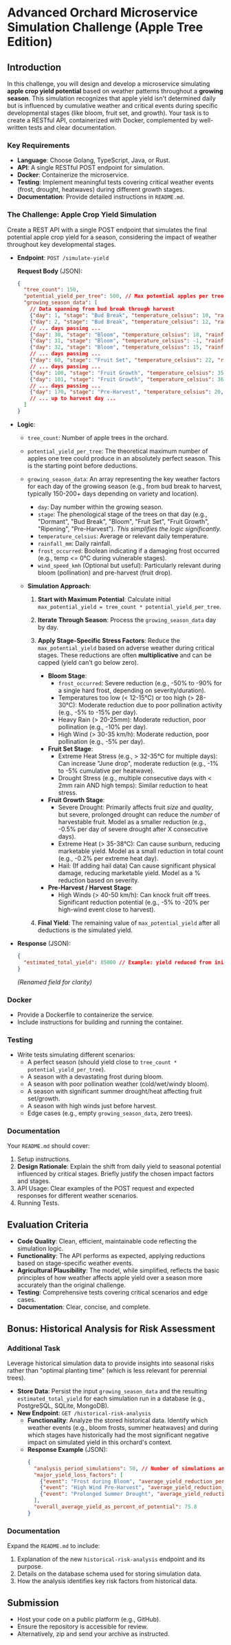 # Advanced Orchard Microservice Simulation Challenge (Apple Tree Edition)

## Introduction

In this challenge, you will design and develop a microservice simulating **apple crop yield potential** based on weather patterns throughout a **growing season**. This simulation recognizes that apple yield isn't determined daily but is influenced by cumulative weather and critical events during specific developmental stages (like bloom, fruit set, and growth). Your task is to create a RESTful API, containerized with Docker, complemented by well-written tests and clear documentation.

### Key Requirements

-   **Language**: Choose Golang, TypeScript, Java, or Rust.
-   **API**: A single RESTful POST endpoint for simulation.
-   **Docker**: Containerize the microservice.
-   **Testing**: Implement meaningful tests covering critical weather events (frost, drought, heatwaves) during different growth stages.
-   **Documentation**: Provide detailed instructions in `README.md`.

### The Challenge: Apple Crop Yield Simulation

Create a REST API with a single POST endpoint that simulates the final potential apple crop yield for a season, considering the impact of weather throughout key developmental stages.

-   **Endpoint**: `POST /simulate-yield`

    **Request Body** (JSON):
    ```json
    {
      "tree_count": 150,
      "potential_yield_per_tree": 500, // Max potential apples per tree in a PERFECT season
      "growing_season_data": [
        // Data spanning from bud break through harvest
        {"day": 1, "stage": "Bud Break", "temperature_celsius": 10, "rainfall_mm": 5, "frost_occurred": false},
        {"day": 2, "stage": "Bud Break", "temperature_celsius": 12, "rainfall_mm": 2, "frost_occurred": false},
        // ... days passing ...
        {"day": 30, "stage": "Bloom", "temperature_celsius": 18, "rainfall_mm": 0, "frost_occurred": false},
        {"day": 31, "stage": "Bloom", "temperature_celsius": -1, "rainfall_mm": 0, "frost_occurred": true}, // Critical Frost Event!
        {"day": 32, "stage": "Bloom", "temperature_celsius": 15, "rainfall_mm": 25, "wind_speed_kmh": 10}, // Heavy rain during bloom
        // ... days passing ...
        {"day": 60, "stage": "Fruit Set", "temperature_celsius": 22, "rainfall_mm": 1, "frost_occurred": false},
        // ... days passing ...
        {"day": 100, "stage": "Fruit Growth", "temperature_celsius": 35, "rainfall_mm": 0, "frost_occurred": false}, // Heat stress
        {"day": 101, "stage": "Fruit Growth", "temperature_celsius": 36, "rainfall_mm": 0, "frost_occurred": false}, // Continued heat stress
        // ... days passing ...
        {"day": 170, "stage": "Pre-Harvest", "temperature_celsius": 20, "rainfall_mm": 5, "wind_speed_kmh": 50}, // High wind risk
        // ... up to harvest day ...
      ]
    }
    ```

-   **Logic**:
    -   `tree_count`: Number of apple trees in the orchard.
    -   `potential_yield_per_tree`: The theoretical maximum number of apples one tree could produce in an absolutely perfect season. This is the starting point before deductions.
    -   `growing_season_data`: An array representing the key weather factors for each day of the growing season (e.g., from bud break to harvest, typically 150-200+ days depending on variety and location).
        -   `day`: Day number within the growing season.
        -   `stage`: The phenological stage of the trees on that day (e.g., "Dormant", "Bud Break", "Bloom", "Fruit Set", "Fruit Growth", "Ripening", "Pre-Harvest"). *This simplifies the logic significantly.*
        -   `temperature_celsius`: Average or relevant daily temperature.
        -   `rainfall_mm`: Daily rainfall.
        -   `frost_occurred`: Boolean indicating if a damaging frost occurred (e.g., temp <= 0°C during vulnerable stages).
        -   `wind_speed_kmh` (Optional but useful): Particularly relevant during bloom (pollination) and pre-harvest (fruit drop).

    -   **Simulation Approach**:
        1.  **Start with Maximum Potential**: Calculate initial `max_potential_yield = tree_count * potential_yield_per_tree`.
        2.  **Iterate Through Season**: Process the `growing_season_data` day by day.
        3.  **Apply Stage-Specific Stress Factors**: Reduce the `max_potential_yield` based on adverse weather during critical stages. These reductions are often **multiplicative** and can be capped (yield can't go below zero).
            -   **Bloom Stage**:
                -   `frost_occurred`: Severe reduction (e.g., -50% to -90% for a single hard frost, depending on severity/duration).
                -   Temperatures too low (< 12-15°C) or too high (> 28-30°C): Moderate reduction due to poor pollination activity (e.g., -5% to -15% per day).
                -   Heavy Rain (> 20-25mm): Moderate reduction, poor pollination (e.g., -10% per day).
                -   High Wind (> 30-35 km/h): Moderate reduction, poor pollination (e.g., -5% per day).
            -   **Fruit Set Stage**:
                -   Extreme Heat Stress (e.g., > 32-35°C for multiple days): Can increase "June drop", moderate reduction (e.g., -1% to -5% cumulative per heatwave).
                -   Drought Stress (e.g., multiple consecutive days with < 2mm rain AND high temps): Similar reduction to heat stress.
            -   **Fruit Growth Stage**:
                -   Severe Drought: Primarily affects fruit *size* and *quality*, but severe, prolonged drought can reduce the *number* of harvestable fruit. Model as a smaller reduction (e.g., -0.5% per day of severe drought after X consecutive days).
                -   Extreme Heat (> 35-38°C): Can cause sunburn, reducing marketable yield. Model as a small reduction in total count (e.g., -0.2% per extreme heat day).
                -   Hail: (If adding hail data) Can cause significant physical damage, reducing marketable yield. Model as a % reduction based on severity.
            -   **Pre-Harvest / Harvest Stage**:
                -   High Winds (> 40-50 km/h): Can knock fruit off trees. Significant reduction potential (e.g., -5% to -20% per high-wind event close to harvest).

        4.  **Final Yield**: The remaining value of `max_potential_yield` after all deductions is the simulated yield.

-   **Response** (JSON):
    ```json
    {
      "estimated_total_yield": 85000 // Example: yield reduced from initial potential
    }
    ```
    *(Renamed field for clarity)*

### Docker

-   Provide a Dockerfile to containerize the service.
-   Include instructions for building and running the container.

### Testing

-   Write tests simulating different scenarios:
    -   A perfect season (should yield close to `tree_count * potential_yield_per_tree`).
    -   A season with a devastating frost during bloom.
    -   A season with poor pollination weather (cold/wet/windy bloom).
    -   A season with significant summer drought/heat affecting fruit set/growth.
    -   A season with high winds just before harvest.
    -   Edge cases (e.g., empty `growing_season_data`, zero trees).

### Documentation

Your `README.md` should cover:

1.  Setup instructions.
2.  **Design Rationale**: Explain the shift from daily yield to seasonal potential influenced by critical stages. Briefly justify the chosen impact factors and stages.
3.  API Usage: Clear examples of the POST request and expected responses for different weather scenarios.
4.  Running Tests.

## Evaluation Criteria

-   **Code Quality**: Clean, efficient, maintainable code reflecting the simulation logic.
-   **Functionality**: The API performs as expected, applying reductions based on stage-specific weather events.
-   **Agricultural Plausibility**: The model, while simplified, reflects the basic principles of how weather affects apple yield over a season more accurately than the original challenge.
-   **Testing**: Comprehensive tests covering critical scenarios and edge cases.
-   **Documentation**: Clear, concise, and complete.

## Bonus: Historical Analysis for Risk Assessment

### Additional Task

Leverage historical simulation data to provide insights into seasonal risks rather than "optimal planting time" (which is less relevant for perennial trees).

-   **Store Data**: Persist the input `growing_season_data` and the resulting `estimated_total_yield` for each simulation run in a database (e.g., PostgreSQL, SQLite, MongoDB).
-   **New Endpoint**: `GET /historical-risk-analysis`
    -   **Functionality**: Analyze the stored historical data. Identify which weather events (e.g., bloom frosts, summer heatwaves) and during which stages have historically had the most significant negative impact on simulated yield in this orchard's context.
    -   **Response Example** (JSON):
        ```json
        {
          "analysis_period_simulations": 50, // Number of simulations analyzed
          "major_yield_loss_factors": [
            {"event": "Frost during Bloom", "average_yield_reduction_percent": 45.5, "frequency_percent": 20.0},
            {"event": "High Wind Pre-Harvest", "average_yield_reduction_percent": 15.0, "frequency_percent": 30.0},
            {"event": "Prolonged Summer Drought", "average_yield_reduction_percent": 10.2, "frequency_percent": 50.0}
          ],
          "overall_average_yield_as_percent_of_potential": 75.8
        }
        ```

### Documentation

Expand the `README.md` to include:

1.  Explanation of the new `historical-risk-analysis` endpoint and its purpose.
2.  Details on the database schema used for storing simulation data.
3.  How the analysis identifies key risk factors from historical data.

## Submission

-   Host your code on a public platform (e.g., GitHub).
-   Ensure the repository is accessible for review.
-   Alternatively, zip and send your archive as instructed.
